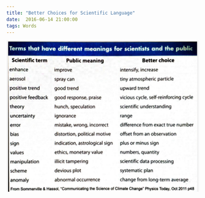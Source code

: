 ```yaml
---
title: "Better Choices for Scientific Language"
date:  2016-06-14 21:00:00
tags: Words
---
```


![](/assets/img/sci-words.png)